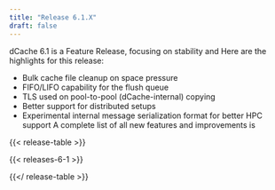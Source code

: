 ```yaml
---
title: "Release 6.1.X"
draft: false
---
```

dCache 6.1 is a Feature Release, focusing on stability and
Here are the highlights for this release:
- Bulk cache file cleanup on space pressure
- FIFO/LIFO capability for the flush queue
- TLS used on pool-to-pool (dCache-internal) copying
- Better support for distributed setups
- Experimental internal message serialization format for better HPC support
A complete list of all new features and improvements is

{{< release-table >}}

{{< releases-6-1 >}}

{{</ release-table >}}

